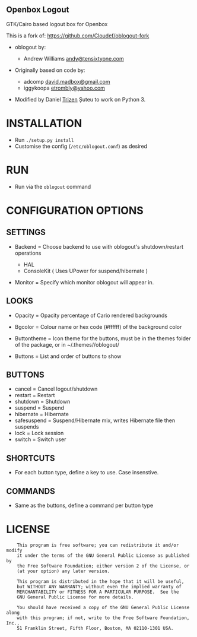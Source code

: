 ## Openbox Logout

GTK/Cairo based logout box for Openbox

This is a fork of: https://github.com/Cloudef/oblogout-fork

* oblogout by:
     - Andrew Williams <andy@tensixtyone.com>

* Originally based on code by:
     - adcomp <david.madbox@gmail.com>
     - iggykoopa <etrombly@yahoo.com>

* Modified by Daniel [Trizen](https://github.com/trizen) Șuteu to work on Python 3.

# INSTALLATION

 - Run `./setup.py install`
 - Customise the config (`/etc/oblogout.conf`) as desired

# RUN

 - Run via the `oblogout` command


# CONFIGURATION OPTIONS

## SETTINGS

 - Backend  = Choose backend to use with oblogout's shutdown/restart operations
      - HAL
      - ConsoleKit ( Uses UPower for suspend/hibernate )

 - Monitor  = Specify which monitor oblogout will appear in.


## LOOKS

 - Opacity = Opacity percentage of Cario rendered backgrounds
 - Bgcolor = Colour name or hex code (#ffffff) of the background color

 - Buttontheme = Icon theme for the buttons, must be in the themes folder of the
                 package, or in ~/.themes/<name>/oblogout/
 - Buttons = List and order of buttons to show


## BUTTONS

 - cancel      = Cancel logout/shutdown
 - restart     = Restart
 - shutdown    = Shutdown
 - suspend     = Suspend
 - hibernate   = Hibernate
 - safesuspend = Suspend/Hibernate mix, writes Hibernate file then suspends
 - lock        = Lock session
 - switch      = Switch user


## SHORTCUTS

 - For each button type, define a key to use. Case insenstive.


## COMMANDS

 - Same as the buttons, define a command per button type


# LICENSE

```
    This program is free software; you can redistribute it and/or modify
    it under the terms of the GNU General Public License as published by
    the Free Software Foundation; either version 2 of the License, or
    (at your option) any later version.

    This program is distributed in the hope that it will be useful,
    but WITHOUT ANY WARRANTY; without even the implied warranty of
    MERCHANTABILITY or FITNESS FOR A PARTICULAR PURPOSE.  See the
    GNU General Public License for more details.

    You should have received a copy of the GNU General Public License along
    with this program; if not, write to the Free Software Foundation, Inc.,
    51 Franklin Street, Fifth Floor, Boston, MA 02110-1301 USA.
```
